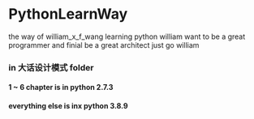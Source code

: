 # PythonLearnWay
the way of william_x_f_wang learning python
william want to be a great programmer and finial be a great architect
just go william



###  in 大话设计模式 folder
#### 1 ~ 6 chapter is in python 2.7.3
#### everything else is inx python 3.8.9